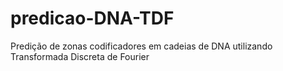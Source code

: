 # predicao-DNA-TDF
Predição de zonas codificadores em cadeias de DNA utilizando Transformada Discreta de Fourier

